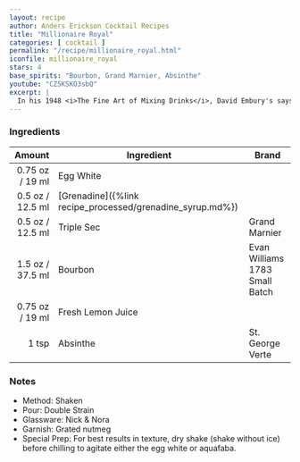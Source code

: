 ```yaml
---
layout: recipe
author: Anders Erickson Cocktail Recipes
title: "Millionaire Royal"
categories: [ cocktail ]
permalink: "/recipe/millionaire_royal.html"
iconfile: millionaire_royal
stars: 4
base_spirits: "Bourbon, Grand Marnier, Absinthe"
youtube: "CZ5KSKO3sbQ"
excerpt: |
  In his 1948 <i>The Fine Art of Mixing Drinks</i>, David Embury's says "At some bars a drink served under the name of "Millionaire" which consists of lime juice, slow gin, and Apricot Liqueur, with a few dashes of Jamaica rum. Since the sloe gin, which is a liqueur, predominates in this drink, I do not regard it as a true cocktail." Embury is more complimentary of what he calls a "Millionaire Royal", proclaiming it to be "a very satisfactory drink."
---
```


### Ingredients

|  Amount | Ingredient                                      | Brand                          |
| ------: | ----------------------------------------------- | ------------------------------ |
| 0.75 oz / 19 ml | Egg White                                       |
|  0.5 oz / 12.5 ml | [Grenadine]({%link recipe_processed/grenadine_syrup.md%}) |
|  0.5 oz / 12.5 ml | Triple Sec                                      | Grand Marnier                  |
|  1.5 oz / 37.5 ml | Bourbon                                         | Evan Williams 1783 Small Batch |
| 0.75 oz / 19 ml | Fresh Lemon Juice                               |
|   1 tsp | Absinthe                                        | St. George Verte               |

### Notes

- Method: Shaken
- Pour: Double Strain
- Glassware: Nick & Nora
- Garnish: Grated nutmeg
- Special Prep: For best results in texture, dry shake (shake without ice) before chilling to agitate either the egg white or aquafaba.
